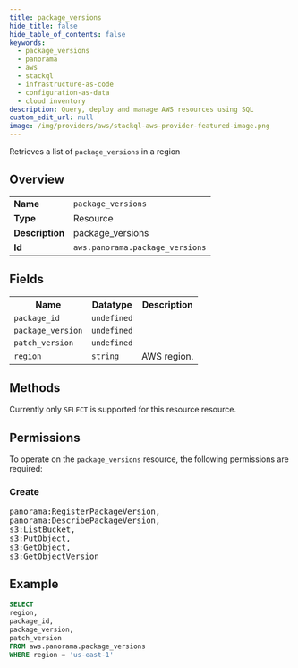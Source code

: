 ```yaml
---
title: package_versions
hide_title: false
hide_table_of_contents: false
keywords:
  - package_versions
  - panorama
  - aws
  - stackql
  - infrastructure-as-code
  - configuration-as-data
  - cloud inventory
description: Query, deploy and manage AWS resources using SQL
custom_edit_url: null
image: /img/providers/aws/stackql-aws-provider-featured-image.png
---
```

Retrieves a list of <code>package_versions</code> in a region

## Overview
<table><tbody>
<tr><td><b>Name</b></td><td><code>package_versions</code></td></tr>
<tr><td><b>Type</b></td><td>Resource</td></tr>
<tr><td><b>Description</b></td><td>package_versions</td></tr>
<tr><td><b>Id</b></td><td><code>aws.panorama.package_versions</code></td></tr>
</tbody></table>

## Fields
<table><tbody>
<tr><th>Name</th><th>Datatype</th><th>Description</th></tr>
<tr><td><code>package_id</code></td><td><code>undefined</code></td><td></td></tr>
<tr><td><code>package_version</code></td><td><code>undefined</code></td><td></td></tr>
<tr><td><code>patch_version</code></td><td><code>undefined</code></td><td></td></tr>
<tr><td><code>region</code></td><td><code>string</code></td><td>AWS region.</td></tr>

</tbody></table>

## Methods
Currently only <code>SELECT</code> is supported for this resource resource.

## Permissions

To operate on the <code>package_versions</code> resource, the following permissions are required:

### Create
<pre>
panorama:RegisterPackageVersion,
panorama:DescribePackageVersion,
s3:ListBucket,
s3:PutObject,
s3:GetObject,
s3:GetObjectVersion</pre>


## Example
```sql
SELECT
region,
package_id,
package_version,
patch_version
FROM aws.panorama.package_versions
WHERE region = 'us-east-1'
```
